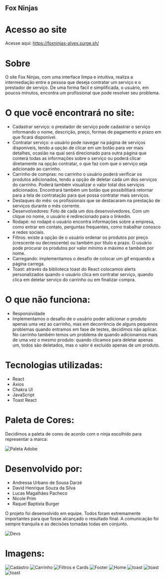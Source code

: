## Fox Ninjas

# Acesso ao site
Acesse aqui: https://foxninjas-alves.surge.sh/

# Sobre
O site Fox Ninjas, com uma interface limpa e intuitiva, realiza a intermediação entre a pessoa que deseja contratar um serviço e o prestador de serviço. De uma forma fácil e simplificada, o usuário, em poucos mínutos, encontra um profissional que pode resolver seu problema.

# O que você encontrará no site:

- Cadastrar serviço: o prestador de serviço pode cadastrar o serviço informando o nome, descrição, preço, formas de pagamento e prazo em que ficará disponível.
- Contratar serviço: o usuário pode navegar na página de serviços disponíveis, tendo a opção de clicar em um botão para ver mais detalhes, ocasião na qual será direcionado para outra página que conterá todas as informações sobre o serviço ou poderá clicar diretamente na opção contratar, o que faz com que o serviço seja adicionado ao carrinho.
- Carrinho de compras: no carrinho o usuário poderá verificar os produtos adicionados, tendo a opção de deletar cada um dos serviços do carrinho. Poderá também visualizar o valor total dos serviços adicionados. Encontrará também um botão que possibilitará retornar para a tela de contratação para que possa contratar mais serviços.
- Destaques do mês: os profissionais que se destacaram na prestação de serviços durante o mês corrente.
- Desenvolvedores: Foto de cada um dos desenvolvedores. Com um clique no nome, o usuário é redirecionado para o linkedin.
- Rodapé: no rodapé o usuário encontra informações sobre a empresa, como entrar em contato, perguntas frequentes, como trabalhar conosco e redes sociais.
- Filtros: existe a opção de o usuário ordenar os produtos por preço (crescente ou decrescente) ou também por título e prazo. O usuário pode procurar os produtos por valor mínimo e máximo e também por nome.
- Carregando: implementamos o desafio de colocar um gif enquando a página carrega.
- Toast: através da biblioteca toast do React colocamos alerts personalizados quando o usuário clica em contratar serviço, quando clica em deletar serviço do carrinho ou em finalizar compra.

# O que não funciona:

- Responsividade
- Implementamos o desafio de o usuário poder adicionar o produto apenas uma vez ao carrinho, mas em decorrência de alguns pequenos problemas quando entramos em fase de testes, decidimos não aplicar. No carrinho também temos um problema de quando adicionamos mais de uma vez o mesmo produto: quando clicamos para deletar apenas um, todos são deletados, mas o valor é excluido apenas de um produto.

# Tecnologias utilizadas:

- React
- Axios
- Chakra UI
- JavaScript
- Toast React

# Paleta de Cores: 

Decidimos a paleta de cores de acordo com o ninja escolhido para representar a marca: 

![Paleta Adobe](./imagens-readme/paleta.jpeg)

# Desenvolvido por:

- Andressa Urbano de Sousa Darzé
- David Henrique Souza da Silva
- Lucas Magalhães Pacheco
- Nicole Prim
- Raquel Baptista Burger

O projeto foi desenvolvido em equipe. Todos foram extremamente importantes para que fosse alcançado o resultado final. A comunicação foi sempre tranquila e as decisões tomadas todas em conjunto.

![Devs](./imagens-readme/devs.png)

# Imagens:

![Cadastro](./imagens-readme/cadastro.png)
![Carrinho](./imagens-readme/carrinho.png)
![Filtros e Cards](./imagens-readme/filtrosecards.png)
![Footer](./imagens-readme/footer.png)
![Home](./imagens-readme/Home.png)
![toast](./imagens-readme/toastdois.png)
![toast](./imagens-readme/toastum.png)
![toast](./imagens-readme/toasttres.png)
